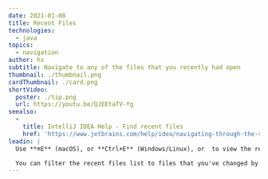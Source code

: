 ```yaml
---
date: 2021-01-08
title: Recent Files
technologies:
  - java
topics:
  - navigation
author: hs
subtitle: Navigate to any of the files that you recently had open
thumbnail: ./thumbnail.png
cardThumbnail: ./card.png
shortVideo:
  poster: ./tip.png
  url: https://youtu.be/QJEEtaTV-Yg
seealso:
  - 
    title: IntelliJ IDEA Help - Find recent files
    href: 'https://www.jetbrains.com/help/idea/navigating-through-the-source-code.html#recent_files'
leadin: |
  Use **⌘E** (macOS), or **Ctrl+E** (Windows/Linux), or  to view the recent files and access windows that don't have shortcuts by typing them straight into the dialog.

  You can filter the recent files list to files that you've changed by using the same shortcut again.
---
```


